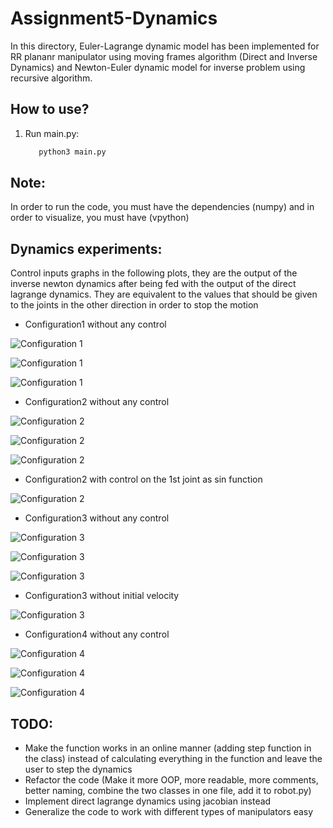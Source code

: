 # Assignment5-Dynamics

In this directory, Euler-Lagrange dynamic model has been implemented for RR plananr manipulator using moving frames algorithm (Direct and Inverse Dynamics) and Newton-Euler dynamic model for inverse problem using recursive algorithm.

## How to use?

1. Run main.py:
   ```bash
      python3 main.py
   ```
## Note:

In order to run the code, you must have the dependencies (numpy) and in order to visualize, you must have (vpython)

## Dynamics experiments:

Control inputs graphs in the following plots, they are the output of the inverse newton dynamics after being fed with the output of the direct lagrange dynamics. They are equivalent to the values that should be given to the joints in the other direction in order to stop the motion

* Configuration1 without any control

![Configuration 1](https://github.com/hany606/FoR_Fall20IU/blob/main/assignment5_dynamics/imgs/config1_traj.png)

![Configuration 1](https://github.com/hany606/FoR_Fall20IU/blob/main/assignment5_dynamics/imgs/u_config1_ne.png)

![Configuration 1](https://github.com/hany606/FoR_Fall20IU/blob/main/assignment5_dynamics/imgs/config1.gif)

* Configuration2 without any control

![Configuration 2](https://github.com/hany606/FoR_Fall20IU/blob/main/assignment5_dynamics/imgs/config2_traj.png)

![Configuration 2](https://github.com/hany606/FoR_Fall20IU/blob/main/assignment5_dynamics/imgs/u_config2_ne.png)

![Configuration 2](https://github.com/hany606/FoR_Fall20IU/blob/main/assignment5_dynamics/imgs/config2.gif)

* Configuration2 with control on the 1st joint as sin function

![Configuration 2](https://github.com/hany606/FoR_Fall20IU/blob/main/assignment5_dynamics/imgs/config2_u_sin.gif)

* Configuration3 without any control

![Configuration 3](https://github.com/hany606/FoR_Fall20IU/blob/main/assignment5_dynamics/imgs/config3_traj.png)

![Configuration 3](https://github.com/hany606/FoR_Fall20IU/blob/main/assignment5_dynamics/imgs/u_config3_ne.png)

![Configuration 3](https://github.com/hany606/FoR_Fall20IU/blob/main/assignment5_dynamics/imgs/config3.png)

* Configuration3 without initial velocity

![Configuration 3](https://github.com/hany606/FoR_Fall20IU/blob/main/assignment5_dynamics/imgs/config3_init_vel.gif)



* Configuration4 without any control

![Configuration 4](https://github.com/hany606/FoR_Fall20IU/blob/main/assignment5_dynamics/imgs/config4_traj.png)

![Configuration 4](https://github.com/hany606/FoR_Fall20IU/blob/main/assignment5_dynamics/imgs/u_config4_ne.png)

![Configuration 4](https://github.com/hany606/FoR_Fall20IU/blob/main/assignment5_dynamics/imgs/config4.gif)


## TODO:

* Make the function works in an online manner (adding step function in the class) instead of calculating everything in the function and leave the user to step the dynamics
* Refactor the code (Make it more OOP, more readable, more comments, better naming, combine the two classes in one file, add it to robot.py)
* Implement direct lagrange dynamics using jacobian instead
* Generalize the code to work with different types of manipulators easy

